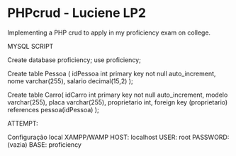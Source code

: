 # PHPcrud - Luciene LP2
Implementing a PHP crud to apply in my proficiency exam on college.

MYSQL SCRIPT 

Create database proficiency;
use proficiency;

Create table Pessoa (
idPessoa int primary key not null auto_increment,
nome varchar(255),
salario decimal(15,2)
);

Create table Carro(
idCarro int primary key not null auto_increment,
modelo varchar(255),
placa varchar(255),
proprietario int,
foreign key (proprietario) references pessoa(idPessoa)
);

ATTEMPT:

Configuração local XAMPP/WAMP 
HOST: localhost
USER: root
PASSWORD: (vazia)
BASE: proficiency

